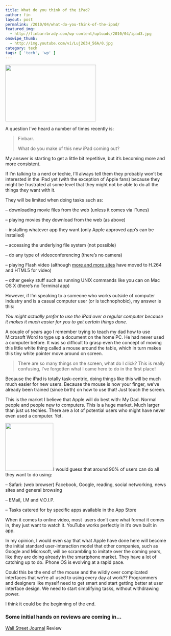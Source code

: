 ```yaml
---
title: What do you think of the iPad?
author: fin
layout: post
permalink: /2010/04/what-do-you-think-of-the-ipad/
featured_img:
  - http://finbarrbrady.com/wp-content/uploads/2010/04/ipad3.jpg
onswipe_thumb:
  - http://img.youtube.com/vi/Luj263H_56A/0.jpg
category: tech
tags: [ 'tech', 'wp' ]
---
```

<img class="size-full wp-image-213 alignright" title="iPad" src="http://finbarrbrady.com/wp-content/uploads/2010/04/ipad1.jpg" alt="" width="284" height="177" />

A question I&#8217;ve heard a number of times recently is:

> Finbarr.
>
> What do you make of this new iPad coming out?

<!--more-->My answer is starting to get a little bit repetitive, but it&#8217;s becoming more and more consistent.

If I&#8217;m talking to a nerd or techie, I&#8217;ll always tell them they probably won&#8217;t be interested in the iPad yet (with the exception of Apple fans) because they might be frustrated at some level that they might not be able to do all the things they want with it.

They will be limited when doing tasks such as:

&#8211; downloading movie files from the web (unless it comes via iTunes)

&#8211; playing movies they download from the web (as above)

&#8211; installing whatever app they want (only Apple approved app&#8217;s can be installed)

&#8211; accessing the underlying file system (not possible)

&#8211; do any type of videoconferencing (there&#8217;s no camera)

&#8211; playing Flash video (although [more and more sites][1] have moved to H.264 and HTML5 for video)

&#8211; other geeky stuff such as running UNIX commands like you can on Mac OS X (there&#8217;s no Terminal app)

However, if I&#8217;m speaking to a someone who works outside of computer industry and is a casual computer user (or is technophobic), my answer is this:

*You might actually prefer to use the iPad over a regular computer because it makes it much easier for you to get certain things done.*

A couple of years ago I remember trying to teach my dad how to use Microsoft Word to type up a document on the home PC. He had never used a computer before. It was so difficult to grasp even the concept of moving this little white thing called a mouse around the table, which in turn makes this tiny white pointer move around on screen.

> There are so many things on the screen, what do I click? This is really confusing, I&#8217;ve forgotten what I came here to do in the first place!

Because the iPad is totally task-centric, doing things like this will be much much easier for new users. Because the mouse is now your finger, we&#8217;ve already been trained (since birth) on how to use that! Just touch the screen.

This is the market I believe that Apple will do best with: My Dad. Normal people and people new to computers. This is a huge market. Much larger than just us techies. There are a lot of potential users who might have never even used a computer. Yet.

<a rel="shadowbox" href="http://finbarrbrady.com/wp-content/uploads/2010/04/ipad2.jpg"><img class="size-thumbnail wp-image-218 alignright " title="iPad Touch it" src="http://finbarrbrady.com/wp-content/uploads/2010/04/ipad2-150x150.jpg" alt="" width="150" height="150" /></a>I would guess that around 90% of users can do all they want to do using:

&#8211; Safari: (web browser) Facebook, Google, reading, social networking, news sites and general browsing

&#8211; EMail, I.M and V.O.I.P.

&#8211; Tasks catered for by specific apps available in the App Store

When it comes to online video, most  users don&#8217;t care what format it comes in, they just want to watch it. YouTube works perfectly in it&#8217;s own built in app.

In my opinion, I would even say that what Apple have done here will become the initial standard user-interaction model that other companies, such as Google and Microsoft, will be scrambling to imitate over the coming years, like they are doing already in the smartphone market. They have a lot of catching up to do. iPhone OS is evolving at a rapid pace.

Could this be the end of the mouse and the wildly over complicated interfaces that we&#8217;re all used to using every day at work?? Programmers and designers like myself need to get smart and start getting better at user interface design. We need to start simplifying tasks, without withdrawing power.

I think it could be the beginning of the end.

### Some initial hands on reviews are coming in&#8230;



[Wall Street Journal][2] Review

 [1]: http://www.apple.com/ipad/ready-for-ipad/
 [2]: http://online.wsj.com/video/ipad-more-than-an-oversized-ipod-touch/E4C6DD49-DF73-4663-A732-0468F4231475.html
